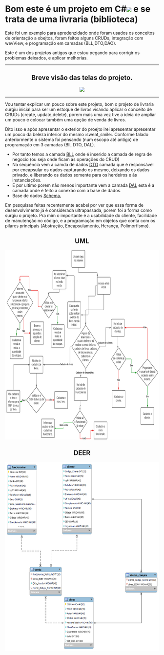 <div><h1> Bom este é um projeto em C#<img "width="40" height="30" src="https://cdn.jsdelivr.net/gh/devicons/devicon/icons/csharp/csharp-plain.svg""> e se trata de uma
livraria (biblioteca) </h1></div>
<div><p>Este foi um exemplo para apredenzidado onde foram usados os conceitos de orientação a obejtos, foram feitos alguns CRUDs, integração com wevView, e 
programação em camadas (BLL,DTO,DAO).</p>
<p>Este é um dos projetos antigos que estou pegando para corrigir os problemas deixados, e aplicar melhorias. </p></div>
<hr>
<div align="center"><h2>Breve visão das telas do projeto.</h2><img src="https://github.com/OVinicius1995/Projeto_livraria_POO/blob/Atual/assets/Livraria_final_2.gif"></div>

<hr>

<p> Vou tentar explicar um pouco sobre este projeto, bom o projeto de livraria surgiu inicial para ser um estoque de livros visando aplicar o conceito de CRUDs (create, update,delete), porem mais uma vez tive a ideia de ampliar um pouco e colocar também uma opção de venda de livros. </p>



<p> Dito isso e após apresentar o exterior do proejto irei apresentar apresentar um pouco da beleza interior do mesmo ​:sweat_smile:​. Conforme falado anteriormente o sistema foi pensando (num escopo até antigo) de programação em 3 camadas (Bll, DTO, DAL).
<ul>
   <li>Por tanto temos a camada <a href="https://github.com/OVinicius1995/Projeto_livraria_POO/blob/master/Livraria_BLL.cs" target="_blank">BLL</a> onde é inserido a camada de regra de negocio (ou seja onde ficam as operações do CRUD)</li>
   <li>Na sequência vem a camda de dados <a href="https://github.com/OVinicius1995/Projeto_livraria_POO/blob/master/livraria_DTO.cs" target="_blank">DTO</a> camada que é responsável por encapsular os dados capturando os mesmo, deixando os dados privado, e liberando os dados somente para os herdeiros e às instanciações.</li>
<li>E por ultimo porem não menos importante vem a camada <a href="https://github.com/OVinicius1995/Projeto_livraria_POO/blob/master/DAO_MySql.cs" target="_blank">DAL</a> esta é a camada onde é feito a conexão com a base de dados.</li>
    <li>Base de dados <a href="https://github.com/OVinicius1995/Projeto_livraria_POO/blob/Atual/assets/livraria.sql" target="_blank">Schema.</a></li>  
    
</ul>
</p>
<p>
    Em pesquisas feitas recentemente acabei por ver que essa forma de desenvolvimento já é considerada ultrapassada, porem foi a forma como surgiu o projeto. Pra mim o importante é a usabilidade do cliente, facilidade de manutenção no código, e a programação em objetos que conta com os pilares principais (Abstração, Encapsulamento, Herança, Polimorfismo).
</p>
<div align="center"><h2>UML</h2><img height="620" width="935" src="https://github.com/OVinicius1995/Projeto_livraria_POO/blob/Atual/assets/diagrama_livraria.jpeg"></div>



<div align="center"><h2>DEER</h2><img height="620" width="935" src="https://github.com/OVinicius1995/Projeto_livraria_POO/blob/Atual/assets/DEER_Livraria.png"></div>
